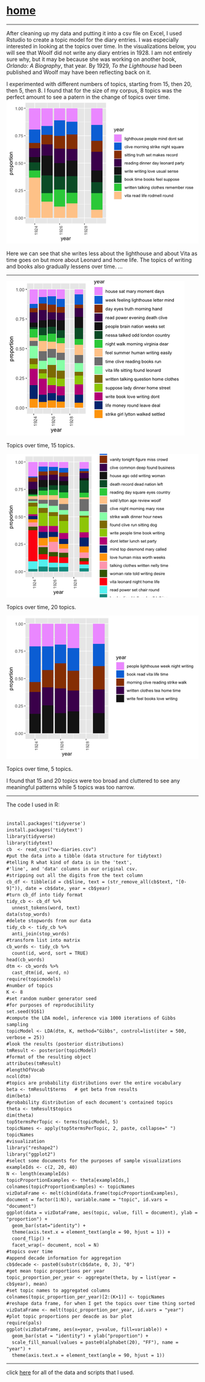 # [home](https://paula-rodrigo.github.io/woolfdiaries.github.io/)
---

After cleaning up my data and putting it into a csv file on Excel, I used Rstudio to create a topic model for the diary entries. I was especially interested in looking at the topics over time. In the visualizations below, you will see that Woolf did not write any diary entries in 1928. I am not entirely sure why, but it may be because she was working on another book, *Orlando: A Biography*, that year. By 1929, *To the Lighthouse* had been published and Woolf may have been reflecting back on it.

I experimented with different numbers of topics, starting from 15, then 20, then 5, then 8. I found that for the size of my corpus, 8 topics was the perfect amount to see a patern in the change of topics over time.
![8-topics](vw-topicsovertime-8.png)

Here we can see that she writes less about the lighthouse and about Vita as time goes on but more about Leonard and home life. The topics of writing and books also gradually lessens over time. ...

---
![15-topics](vw-topics-year.png)
<div>Topics over time, 15 topics.</div>

![20-topics](vw-topicsovertime-20.png)
<div>Topics over time, 20 topics.</div>

![5-topics](vw-5-topics.png)
<div>Topics over time, 5 topics.</div>

I found that 15 and 20 topics were too broad and cluttered to see any meaningful patterns while 5 topics was too narrow.

---
The code I used in R:
<p><code>
install.packages('tidyverse')
install.packages('tidytext')
library(tidyverse)
library(tidytext)
cb  <- read_csv("vw-diaries.csv")
#put the data into a tibble (data structure for tidytext)
#telling R what kind of data is in the 'text',
#'line', and 'data' columns in our original csv.
#stripping out all the digits from the text column
cb_df <- tibble(id = cb$line, text = (str_remove_all(cb$text, "[0-9]")), date = cb$date, year = cb$year)
#turn cb_df into tidy format
tidy_cb <- cb_df %>%
  unnest_tokens(word, text)
data(stop_words)
#delete stopwords from our data
tidy_cb <- tidy_cb %>%
  anti_join(stop_words)
#transform list into matrix
cb_words <- tidy_cb %>%
  count(id, word, sort = TRUE)
head(cb_words)
dtm <- cb_words %>%
  cast_dtm(id, word, n)
require(topicmodels)
#number of topics
K <- 8
#set random number generator seed
#for purposes of reproducibility
set.seed(9161)
#compute the LDA model, inference via 1000 iterations of Gibbs sampling
topicModel <- LDA(dtm, K, method="Gibbs", control=list(iter = 500, verbose = 25))
#look the results (posterior distributions)
tmResult <- posterior(topicModel)
#format of the resulting object
attributes(tmResult)
#lengthOfVocab
ncol(dtm)
#topics are probability distributions over the entire vocabulary
beta <- tmResult$terms   # get beta from results
dim(beta)
#probability distribution of each document's contained topics
theta <- tmResult$topics
dim(theta)  
top5termsPerTopic <- terms(topicModel, 5)
topicNames <- apply(top5termsPerTopic, 2, paste, collapse=" ")
topicNames
#visualization
library("reshape2")
library("ggplot2")
#select some documents for the purposes of sample visualizations
exampleIds <- c(2, 20, 40)
N <- length(exampleIds)
topicProportionExamples <- theta[exampleIds,]
colnames(topicProportionExamples) <- topicNames
vizDataFrame <- melt(cbind(data.frame(topicProportionExamples), document = factor(1:N)), variable.name = "topic", id.vars = "document")  
ggplot(data = vizDataFrame, aes(topic, value, fill = document), ylab = "proportion") +
  geom_bar(stat="identity") +
  theme(axis.text.x = element_text(angle = 90, hjust = 1)) +  
  coord_flip() +
  facet_wrap(~ document, ncol = N)
#topics over time
#append decade information for aggregation
cb$decade <- paste0(substr(cb$date, 0, 3), "0")
#get mean topic proportions per year
topic_proportion_per_year <- aggregate(theta, by = list(year = cb$year), mean)
#set topic names to aggregated columns
colnames(topic_proportion_per_year)[2:(K+1)] <- topicNames
#reshape data frame, for when I get the topics over time thing sorted
vizDataFrame <- melt(topic_proportion_per_year, id.vars = "year")
#plot topic proportions per deacde as bar plot
require(pals)
ggplot(vizDataFrame, aes(x=year, y=value, fill=variable)) +
  geom_bar(stat = "identity") + ylab("proportion") +
  scale_fill_manual(values = paste0(alphabet(20), "FF"), name = "year") +
  theme(axis.text.x = element_text(angle = 90, hjust = 1))
</code></p>
  
---

click [here](https://github.com/paula-rodrigo/week-six/tree/master/vw-diaries-r) for all of the data and scripts that I used.
